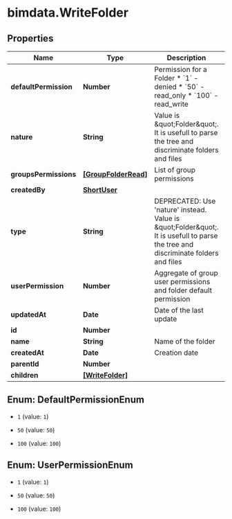 # bimdata.WriteFolder

## Properties

Name | Type | Description | Notes
------------ | ------------- | ------------- | -------------
**defaultPermission** | **Number** | Permission for a Folder  * &#x60;1&#x60; - denied * &#x60;50&#x60; - read_only * &#x60;100&#x60; - read_write | [optional] 
**nature** | **String** | Value is \&quot;Folder\&quot;. It is usefull to parse the tree and discriminate folders and files | [readonly] 
**groupsPermissions** | [**[GroupFolderRead]**](GroupFolderRead.md) | List of group permissions | [readonly] 
**createdBy** | [**ShortUser**](ShortUser.md) |  | [readonly] 
**type** | **String** | DEPRECATED: Use &#39;nature&#39; instead. Value is \&quot;Folder\&quot;. It is usefull to parse the tree and discriminate folders and files | [readonly] 
**userPermission** | **Number** | Aggregate of group user permissions and folder default permission | [readonly] 
**updatedAt** | **Date** | Date of the last update | [readonly] 
**id** | **Number** |  | [readonly] 
**name** | **String** | Name of the folder | 
**createdAt** | **Date** | Creation date | [readonly] 
**parentId** | **Number** |  | [optional] 
**children** | [**[WriteFolder]**](WriteFolder.md) |  | [optional] 



## Enum: DefaultPermissionEnum


* `1` (value: `1`)

* `50` (value: `50`)

* `100` (value: `100`)





## Enum: UserPermissionEnum


* `1` (value: `1`)

* `50` (value: `50`)

* `100` (value: `100`)




